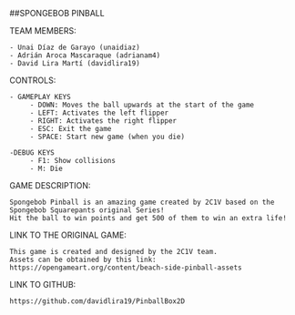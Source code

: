 
##SPONGEBOB PINBALL

  TEAM MEMBERS:

	- Unai Díaz de Garayo (unaidiaz)
	- Adrián Aroca Mascaraque (adrianam4)
	- David Lira Martí (davidlira19)

  CONTROLS:

	- GAMEPLAY KEYS
	     - DOWN: Moves the ball upwards at the start of the game
	     - LEFT: Activates the left flipper
	     - RIGHT: Activates the right flipper
	     - ESC: Exit the game
	     - SPACE: Start new game (when you die)

	-DEBUG KEYS
	     - F1: Show collisions
	     - M: Die

  GAME DESCRIPTION:

	Spongebob Pinball is an amazing game created by 2C1V based on the Spongebob Squarepants original Series!
	Hit the ball to win points and get 500 of them to win an extra life!

  LINK TO THE ORIGINAL GAME:

	This game is created and designed by the 2C1V team.
	Assets can be obtained by this link:
	https://opengameart.org/content/beach-side-pinball-assets

  LINK TO GITHUB:

 	https://github.com/davidlira19/PinballBox2D
